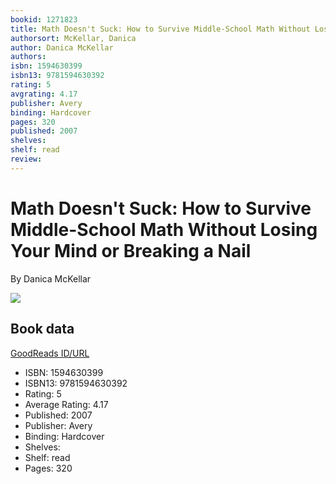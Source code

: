 ```yaml
---
bookid: 1271823
title: Math Doesn't Suck: How to Survive Middle-School Math Without Losing Your Mind or Breaking a Nail
authorsort: McKellar, Danica
author: Danica McKellar
authors: 
isbn: 1594630399
isbn13: 9781594630392
rating: 5
avgrating: 4.17
publisher: Avery
binding: Hardcover
pages: 320
published: 2007
shelves: 
shelf: read
review: 
---
```


# Math Doesn't Suck: How to Survive Middle-School Math Without Losing Your Mind or Breaking a Nail

By Danica McKellar

![](../../1442777171l/1271823._SY475_.jpg)

## Book data

[GoodReads ID/URL](https://www.goodreads.com/book/show/1271823)

- ISBN: 1594630399
- ISBN13: 9781594630392
- Rating: 5
- Average Rating: 4.17
- Published: 2007
- Publisher: Avery
- Binding: Hardcover
- Shelves: 
- Shelf: read
- Pages: 320

